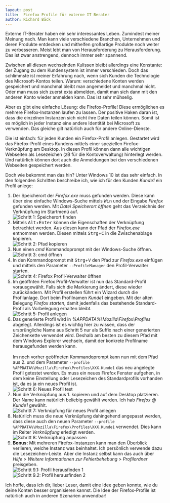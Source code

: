 ```yaml
---
layout: post
title:  Firefox Profile für externe IT Berater
author: Richard Bäck
---
```


Externe IT-Berater haben ein sehr interessantes Leben. Zumindest meiner Meinung nach. Man kann viele verschiedene Branchen, Unternehmen und deren Produkte entdecken und mithelfen großartige Produkte noch weiter zu verbesseren. Meist lebt man von Herausforderung zu Herausforderung. Das ist zwar anstrengend, dennoch immer sehr spannend.

Zwischen all diesen wechselnden Kulissen bleibt allerdings eine Konstante: der Zugang zu dem Kundensystem ist immer verschieden. Doch das schlimmste ist meiner Erfahrung nach, wenn sich Kunden die Technologie des Microsoft-Kontos teilen. Warum: verschiedene Konten werden gespeichert und manchmal bleibt man angemeldet und manchmal nicht. Oder man muss sich zuerst exta abmelden, damit man sich dann mit den anderen Konto wieder anmelden kann. Das ist sehr mühselig.

Aber es gibt eine einfache Lösung: die Firefox-Profile! Diese ermöglichen es mehrere Firefox-Instanzen laufen zu lassen. Der positive Haken daran ist, dass die einzelnen Instanzen sich nicht ihre Daten teilen können. Somit ist es möglich in jeder Instanz eine andere Identität bei Microsoft zu verwenden. Das gleiche gilt natürlich auch für andere Online-Dienste.

Die ist einfach: für jeden Kunden ein Firefox-Profil anlegen. Gestartet wird das Firefox-Profil eines Kundens mittels einer speziellen Firefox-Verknüpfung am Desktop. In diesen Profil können dann alle wichtigen Webseiten als Lesezeichen (zB für die Kontoverwaltung) hinterlegt werden. Und natürlich können dort auch die Anmeldungen bei den verschiedenen Webseiten gespeichert werden.

Doch wie bekommt man das hin? Unter Windows 10 ist das sehr einfach. In den folgenden Schritten beschreibe ich, wie ich für den Kunden _Kunde1_ ein Profil anlege:

1. Der Speicherort der _Firefox.exe_ muss gefunden werden. Diese kann über eine einfache Windows-Suche mittels <kbd>Win</kbd> und der Eingabe _Firefox_ gefunden werden. Mit _Datei Speicherort öffnen_ geht das Verzeichnis der Verknüpfung im Startmenü auf.<br>
![Schritt 1: Speicherort finden](2022-11-30-Firefox-Profile-fuer-externe-IT-Berater/Schritt_01.png)
2. Mittels <kbd>Alt</kbd>+<kbd>Enter</kbd> können die Eigenschaften der Verknüpfung betrachtet werden. Aus diesen kann der Pfad der _Firefox.exe_ entnommen werden. Diesen mittels <kbd>Strg</kbd>+<kbd>C</kbd> in die Zwischenablage kopieren.<br>
![Schritt 2: Pfad kopieren](2022-11-30-Firefox-Profile-fuer-externe-IT-Berater/Schritt_02.png)
3. Nun einen _cmd_ Kommandoprompt mit der Windows-Suche öffnen.<br>
![Schritt 3: _cmd_ öffnen](2022-11-30-Firefox-Profile-fuer-externe-IT-Berater/Schritt_03.png)
4. In den Kommandoprompt mit <kbd>Strg</kbd>+<kbd>V</kbd> den Pfad zur _Firefox.exe_ einfügen und mittels den Parameter `--ProfileManager` den Profil-Verwalter starten.<br>
![Schritt 4: Firefox Profil-Verwalter öffnen](2022-11-30-Firefox-Profile-fuer-externe-IT-Berater/Schritt_04.png)
5. Im geöffnten Firefox Profil-Verwalter ist nun das Standard-Profil vorausgewählt. Falls sich die Markierung ändert, diese wieder zurückändern. Mit Profil erstellen führt ein Wizard durch die Profilanlage. Dort beim Profilnamen _Kunde1_ eingeben. Mit der alten Belegung _Firefox starten_, damit jedenfalls das bestehende Standard-Profil als Vorbelegung erhalten bleibt.<br>
![Schritt 5: Profil anlegen](2022-11-30-Firefox-Profile-fuer-externe-IT-Berater/Schritt_05.png)
6. Das generierte Profil wird in _%APPDATA%\Mozilla\Firefox\Profiles_ abgelegt. Allerdings ist es wichtig hier zu wissen, dass der ursprüngliche Name aus Schritt 5 nur als Suffix nach einer generierten Zeichenkette verwendet wird. Deshalb am besten zu diesem Pfad mit dem Windows Explorer wechseln, damit der konkrete Profilname herausgefunden werden kann.<br><br>
Im noch vorher geöffneten Kommandoprompt kann nun mit dem Pfad aus 2. und dem Parameter `--profile %APPDATA%\Mozilla\Firefox\Profiles\XXX.Kunde1` das neu angelegte Profil getestet werden. Es muss ein neues Firefox Fenster aufgehen, in dem keine Einstellung oder Lesezeichen des Standardprofils vorhanden ist, da es ja ein neues Profil ist.<br>
![Schritt 6: Neues Profil test](2022-11-30-Firefox-Profile-fuer-externe-IT-Berater/Schritt_06.png)
7. Nun die Verknüpfung aus 1. kopieren und auf dem Desktop platzieren. Der Name kann natürlich beliebig gewählt werden. Ich hab _Firefox @ Kunde1_ gewählt.<br>
![Schritt 7: Verknüpfung für neues Profil anlegen](2022-11-30-Firefox-Profile-fuer-externe-IT-Berater/Schritt_07.png)
8. Natürlich muss die neue Verknüpfung dahingehend angepasst werden, dass diese auch den neuen Parameter `--profile %APPDATA%\Mozilla\Firefox\Profiles\XXX.Kunde1` verwendet. Dies kann im Reiter _Verknüpfung_ erledigt werden.<br>
![Schritt 8: Verknüpfung anpassen](2022-11-30-Firefox-Profile-fuer-externe-IT-Berater/Schritt_08.png)
9. **Bonus:** Mit mehreren Firefox-Instanzen kann man den Überblick verlieren, welche Instanz was beinhaltet. Ich persönlich verwende dazu die Lesezeichen-Leiste. Aber die Instanz selbst kann das auch über _Hilfe_ > _Weitere Informationen zur Fehlerbehebung_ > _Profilordner_ preisgeben.<br>
![Schritt 9.1: Profil herausfinden 1](2022-11-30-Firefox-Profile-fuer-externe-IT-Berater/Schritt_09.01.png)<br>
![Schritt 9.2: Profil herausfinden 2](2022-11-30-Firefox-Profile-fuer-externe-IT-Berater/Schritt_09.02.png)

Ich hoffe, dass ich dir, lieber Leser, damit eine Idee geben konnte, wie du deine Konten besser organisieren kannst. Die Idee der Firefox-Profile ist natürlich auch in anderen Szenarien anwendbar!